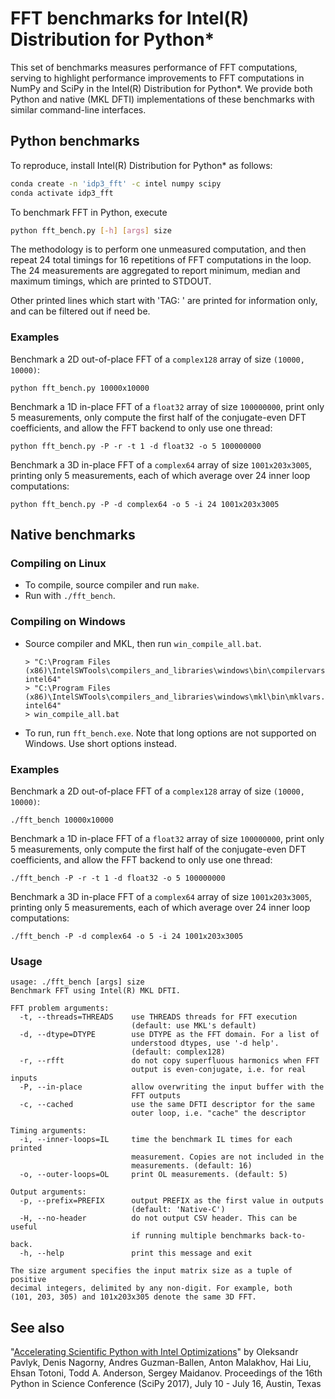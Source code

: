 # FFT benchmarks for Intel(R) Distribution for Python\*

This set of benchmarks measures performance of FFT computations, serving to
highlight performance improvements to FFT computations in NumPy and SciPy in
the Intel(R) Distribution for Python\*. We provide both Python and native
(MKL DFTI) implementations of these benchmarks with similar command-line
interfaces.

## Python benchmarks

To reproduce, install Intel(R) Distribution for Python\* as follows:

```bash
conda create -n 'idp3_fft' -c intel numpy scipy
conda activate idp3_fft
```

To benchmark FFT in Python, execute

```bash
python fft_bench.py [-h] [args] size
```

The methodology is to perform one unmeasured computation, and then repeat 24
total timings for 16 repetitions of FFT computations in the loop.  The 24
measurements are aggregated to report minimum, median and maximum timings,
which are printed to STDOUT.

Other printed lines which start with 'TAG: ' are printed for information only,
and can be filtered out if need be.

### Examples

Benchmark a 2D out-of-place FFT of a `complex128` array of size `(10000,
10000)`:
```
python fft_bench.py 10000x10000
```

Benchmark a 1D in-place FFT of a `float32` array of size `100000000`, print
only 5 measurements, only compute the first half of the conjugate-even
DFT coefficients, and allow the FFT backend to only use one thread:
```
python fft_bench.py -P -r -t 1 -d float32 -o 5 100000000
```

Benchmark a 3D in-place FFT of a `complex64` array of size `1001x203x3005`,
printing only 5 measurements, each of which average over 24 inner loop
computations:
```
python fft_bench.py -P -d complex64 -o 5 -i 24 1001x203x3005
```

## Native benchmarks

### Compiling on Linux
- To compile, source compiler and run `make`.
- Run with `./fft_bench`.

### Compiling on Windows
- Source compiler and MKL, then run `win_compile_all.bat`.
  ```
  > "C:\Program Files (x86)\IntelSWTools\compilers_and_libraries\windows\bin\compilervars.bat intel64"
  > "C:\Program Files (x86)\IntelSWTools\compilers_and_libraries\windows\mkl\bin\mklvars.bat intel64"
  > win_compile_all.bat
  ```
- To run, run `fft_bench.exe`. Note that long options are not supported on
  Windows. Use short options instead.

### Examples

Benchmark a 2D out-of-place FFT of a `complex128` array of size `(10000,
10000)`:
```
./fft_bench 10000x10000
```

Benchmark a 1D in-place FFT of a `float32` array of size `100000000`, print
only 5 measurements, only compute the first half of the conjugate-even
DFT coefficients, and allow the FFT backend to only use one thread:
```
./fft_bench -P -r -t 1 -d float32 -o 5 100000000
```

Benchmark a 3D in-place FFT of a `complex64` array of size `1001x203x3005`,
printing only 5 measurements, each of which average over 24 inner loop
computations:
```
./fft_bench -P -d complex64 -o 5 -i 24 1001x203x3005
```

### Usage

```
usage: ./fft_bench [args] size
Benchmark FFT using Intel(R) MKL DFTI.

FFT problem arguments:
  -t, --threads=THREADS    use THREADS threads for FFT execution
                           (default: use MKL's default)
  -d, --dtype=DTYPE        use DTYPE as the FFT domain. For a list of
                           understood dtypes, use '-d help'.
                           (default: complex128)
  -r, --rfft               do not copy superfluous harmonics when FFT
                           output is even-conjugate, i.e. for real inputs
  -P, --in-place           allow overwriting the input buffer with the
                           FFT outputs
  -c, --cached             use the same DFTI descriptor for the same
                           outer loop, i.e. "cache" the descriptor

Timing arguments:
  -i, --inner-loops=IL     time the benchmark IL times for each printed
                           measurement. Copies are not included in the
                           measurements. (default: 16)
  -o, --outer-loops=OL     print OL measurements. (default: 5)

Output arguments:
  -p, --prefix=PREFIX      output PREFIX as the first value in outputs
                           (default: 'Native-C')
  -H, --no-header          do not output CSV header. This can be useful
                           if running multiple benchmarks back-to-back.
  -h, --help               print this message and exit

The size argument specifies the input matrix size as a tuple of positive
decimal integers, delimited by any non-digit. For example, both
(101, 203, 305) and 101x203x305 denote the same 3D FFT.
```

## See also
"[Accelerating Scientific Python with Intel
Optimizations](http://conference.scipy.org/proceedings/scipy2017/pdfs/oleksandr_pavlyk.pdf)"
by Oleksandr Pavlyk, Denis Nagorny, Andres Guzman-Ballen, Anton Malakhov, Hai
Liu, Ehsan Totoni, Todd A. Anderson, Sergey Maidanov. Proceedings of the 16th
Python in Science Conference (SciPy 2017), July 10 - July 16, Austin, Texas
